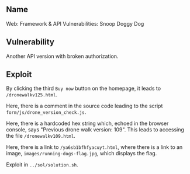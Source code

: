 Name
----

Web: Framework & API Vulnerabilities: Snoop Doggy Dog

Vulnerability
-------------

Another API version with broken authorization.

Exploit
-------

By clicking the third `Buy now` button on the homepage, it leads to `/dronewalkv125.html`.

Here, there is a comment in the source code leading to the script `form/js/drone_version_check.js`.

Here, there is a hardcoded hex string which, echoed in the browser console, says "Previous drone walk version: 109". This leads to accessing the file `/dronewalkv109.html`.

Here, there is a link to `/ya6sb1bfhfyacuyt.html`, where there is a link to an image, `images/running-dogs-flag.jpg`, which displays the flag.

Exploit in `../sol/solution.sh`.